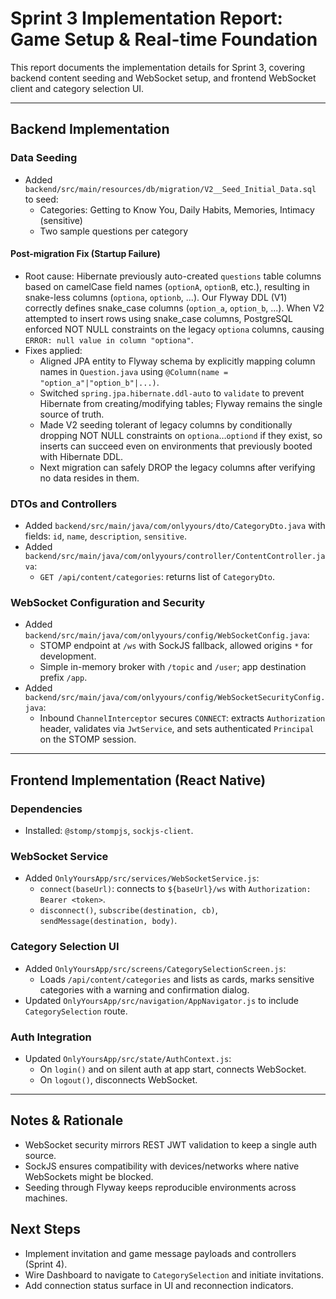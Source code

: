 # Sprint 3 Implementation Report: Game Setup & Real-time Foundation

This report documents the implementation details for Sprint 3, covering backend content seeding and WebSocket setup, and frontend WebSocket client and category selection UI.

---

## Backend Implementation

### Data Seeding
- Added `backend/src/main/resources/db/migration/V2__Seed_Initial_Data.sql` to seed:
  - Categories: Getting to Know You, Daily Habits, Memories, Intimacy (sensitive)
  - Two sample questions per category

#### Post-migration Fix (Startup Failure)
- Root cause: Hibernate previously auto-created `questions` table columns based on camelCase field names (`optionA`, `optionB`, etc.), resulting in snake-less columns (`optiona`, `optionb`, ...). Our Flyway DDL (V1) correctly defines snake_case columns (`option_a`, `option_b`, ...). When V2 attempted to insert rows using snake_case columns, PostgreSQL enforced NOT NULL constraints on the legacy `optiona` columns, causing `ERROR: null value in column "optiona"`.
- Fixes applied:
  - Aligned JPA entity to Flyway schema by explicitly mapping column names in `Question.java` using `@Column(name = "option_a"|"option_b"|...)`.
  - Switched `spring.jpa.hibernate.ddl-auto` to `validate` to prevent Hibernate from creating/modifying tables; Flyway remains the single source of truth.
  - Made V2 seeding tolerant of legacy columns by conditionally dropping NOT NULL constraints on `optiona`…`optiond` if they exist, so inserts can succeed even on environments that previously booted with Hibernate DDL.
  - Next migration can safely DROP the legacy columns after verifying no data resides in them.

### DTOs and Controllers
- Added `backend/src/main/java/com/onlyyours/dto/CategoryDto.java` with fields: `id`, `name`, `description`, `sensitive`.
- Added `backend/src/main/java/com/onlyyours/controller/ContentController.java`:
  - `GET /api/content/categories`: returns list of `CategoryDto`.

### WebSocket Configuration and Security
- Added `backend/src/main/java/com/onlyyours/config/WebSocketConfig.java`:
  - STOMP endpoint at `/ws` with SockJS fallback, allowed origins `*` for development.
  - Simple in-memory broker with `/topic` and `/user`; app destination prefix `/app`.
- Added `backend/src/main/java/com/onlyyours/config/WebSocketSecurityConfig.java`:
  - Inbound `ChannelInterceptor` secures `CONNECT`: extracts `Authorization` header, validates via `JwtService`, and sets authenticated `Principal` on the STOMP session.

---

## Frontend Implementation (React Native)

### Dependencies
- Installed: `@stomp/stompjs`, `sockjs-client`.

### WebSocket Service
- Added `OnlyYoursApp/src/services/WebSocketService.js`:
  - `connect(baseUrl)`: connects to `${baseUrl}/ws` with `Authorization: Bearer <token>`.
  - `disconnect()`, `subscribe(destination, cb)`, `sendMessage(destination, body)`.

### Category Selection UI
- Added `OnlyYoursApp/src/screens/CategorySelectionScreen.js`:
  - Loads `/api/content/categories` and lists as cards, marks sensitive categories with a warning and confirmation dialog.
- Updated `OnlyYoursApp/src/navigation/AppNavigator.js` to include `CategorySelection` route.

### Auth Integration
- Updated `OnlyYoursApp/src/state/AuthContext.js`:
  - On `login()` and on silent auth at app start, connects WebSocket.
  - On `logout()`, disconnects WebSocket.

---

## Notes & Rationale
- WebSocket security mirrors REST JWT validation to keep a single auth source.
- SockJS ensures compatibility with devices/networks where native WebSockets might be blocked.
- Seeding through Flyway keeps reproducible environments across machines.

## Next Steps
- Implement invitation and game message payloads and controllers (Sprint 4).
- Wire Dashboard to navigate to `CategorySelection` and initiate invitations.
- Add connection status surface in UI and reconnection indicators.
